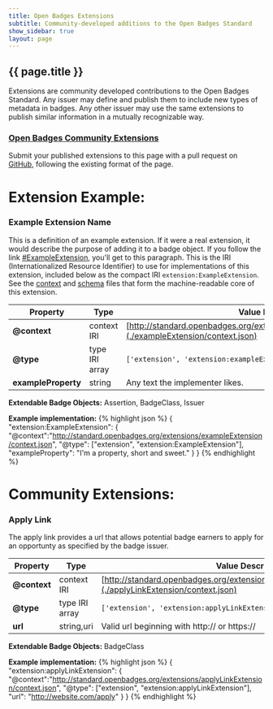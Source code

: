 ```yaml
---
title: Open Badges Extensions
subtitle: Community-developed additions to the Open Badges Standard
show_sidebar: true
layout: page
---
```


## {{ page.title }}
Extensions are community developed contributions to the Open Badges Standard. Any issuer may define and publish them to include new types of metadata in badges. Any other issuer may use the same extensions to publish similar information in a mutually recognizable way.

### [Open Badges Community Extensions](#CommunityExtensions)
Submit your published extensions to this page with a pull request on [GitHub](https://github.com/openbadges/openbadges/specification/extensions/index.md), following the existing format of the page.


# Extension Example:

### <a name="ExampleExtension"></a> Example Extension Name
This is a definition of an example extension. If it were a real extension, it would describe the purpose of adding it to a badge object. If you follow the link [#ExampleExtension](#ExampleExtension), you'll get to this paragraph. This is the IRI (Internationalized Resource Identifier) to use for implementations of this extension, included below as the compact IRI `extension:ExampleExtension`. See the [context](./exampleExtension/context.json) and [schema](./exampleExtension/schema.json) files that form the machine-readable core of this extension.

Property     | Type        | Value Description
-------------|-------------|---------
**@context** | context IRI | [http://standard.openbadges.org/extensions/exampleExtension/context.json](./exampleExtension/context.json)
**@type**    | type IRI array |`['extension', 'extension:exampleExtension']`
**exampleProperty** | string | Any text the implementer likes.

**Extendable Badge Objects:**
Assertion, BadgeClass, Issuer

**Example implementation:**
{% highlight json %}
{ 
  "extension:ExampleExtension": {
    "@context":"http://standard.openbadges.org/extensions/exampleExtension/context.json",
    "@type": ["extension", "extension:ExampleExtension"],
    "exampleProperty": "I'm a property, short and sweet."
  }
}
{% endhighlight %}


# Community Extensions:

### <a name="applyLink"></a> Apply Link
The apply link provides a url that allows potential badge earners to apply for an opportunty as specified by the badge issuer.

Property     | Type        | Value Description
-------------|-------------|---------
**@context** | context IRI | [http://standard.openbadges.org/extensions/applyLinkExtension/context.json](./applyLinkExtension/context.json)
**@type**    | type IRI array |`['extension', 'extension:applyLinkExtension']`
**url** | string,uri | Valid url beginning with http:// or https://

**Extendable Badge Objects:**
BadgeClass

**Example implementation:**
{% highlight json %}
{ 
  "extension:applyLinkExtension": {
    "@context":"http://standard.openbadges.org/extensions/applyLinkExtension/context.json",
    "@type": ["extension", "extension:applyLinkExtension"],
    "url": "http://website.com/apply"
  }
}
{% endhighlight %}